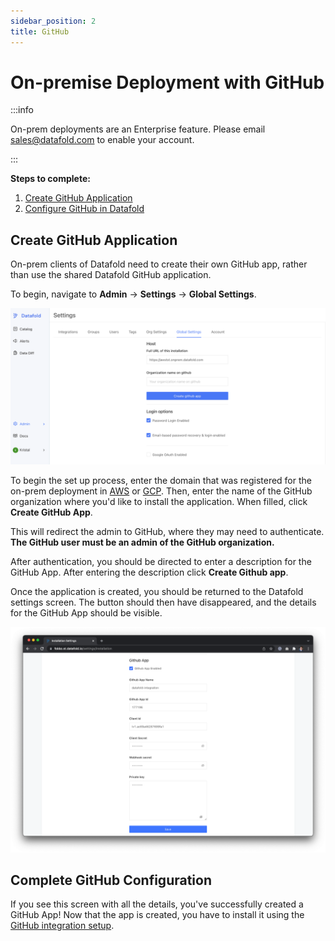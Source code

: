 ```yaml
---
sidebar_position: 2
title: GitHub
---
```

# On-premise Deployment with GitHub

:::info

On-prem deployments are an Enterprise feature. Please email [sales@datafold.com](mailto:sales@datafold.com) to enable your account. 

:::

**Steps to complete:**

1. [Create GitHub Application](github_on-prem.md#create-github-application)
2. [Configure GitHub in Datafold](github_on-prem.md#complete-github-configuration)

## Create GitHub Application

On-prem clients of Datafold need to create their own GitHub app, rather than use the shared Datafold GitHub application.

To begin, navigate to **Admin** -> **Settings** -> **Global Settings**.

![](../../../static/img/onprem_github_settings.png)

To begin the set up process, enter the domain that was registered for the on-prem deployment in [AWS](../content/vpcs/aws.md) or [GCP](../content/vpcs/gcp.md). Then, enter the name of the GitHub organization where you'd like to install the application. When filled, click **Create GitHub App**. 

This will redirect the admin to GitHub, where they may need to authenticate. **The GitHub user must be an admin of the GitHub organization.**


After authentication, you should be directed to enter a description for the GitHub App. After entering the description click **Create Github app**.

Once the application is created, you should be returned to the Datafold settings screen. The button should then have disappeared, and the details for the GitHub App should be visible.

![](../../../static/img/onprem_github_confirmation.png)

## Complete GitHub Configuration

If you see this screen with all the details, you've successfully created a GitHub App! Now that the app is created, you have to install it using the [GitHub integration setup](../../integrations/git/github.md).
